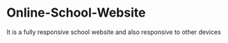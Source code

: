 # Online-School-Website
It is a fully responsive school website and also responsive to other devices
